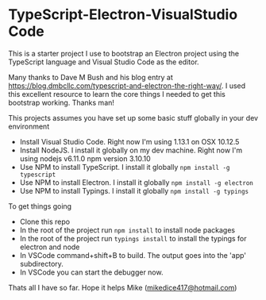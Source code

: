 TypeScript-Electron-VisualStudio Code
=====================================

This is a starter project I use to bootstrap an Electron project using the TypeScript language and Visual Studio Code as the editor. 

Many thanks to Dave M Bush and his blog entry at https://blog.dmbcllc.com/typescript-and-electron-the-right-way/. I used this excellent resource to learn the core things I needed to get this bootstrap working. Thanks man!

This projects assumes you have set up some basic stuff globally in your dev environment
* Install Visual Studio Code. Right now I'm using 1.13.1 on OSX 10.12.5
* Install NodeJS. I install it globally on my dev machine. Right now I'm using nodejs v6.11.0 npm version 3.10.10
* Use NPM to install TypeScript. I install it globally `npm install -g typescript`
* Use NPM to install Electron. I install it globally `npm install -g electron`
* Use NPM to install Typings. I install it globally `npm install -g typings`

To get things going
* Clone this repo
* In the root of the project run `npm install` to install node packages
* In the root of the project run `typings install` to install the typings for electron and node
* In VSCode command+shift+B to build. The output goes into the 'app' subdirectory.
* In VSCode you can start the debugger now.

Thats all I have so far. Hope it helps 
Mike (mikedice417@hotmail.com)